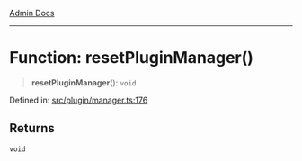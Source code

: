 [Admin Docs](/)

***

# Function: resetPluginManager()

> **resetPluginManager**(): `void`

Defined in: [src/plugin/manager.ts:176](https://github.com/PalisadoesFoundation/talawa-admin/blob/main/src/plugin/manager.ts#L176)

## Returns

`void`

